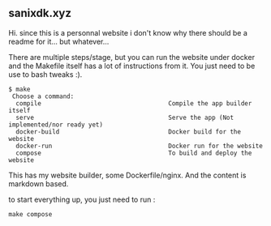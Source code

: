 ## sanixdk.xyz

Hi.
since this is a personnal website i don't know why there should be a readme for it...
but whatever...

There are multiple steps/stage, but you can run the website under docker and the Makefile itself has a lot of instructions from it.
You just need to be use to bash tweaks :).

```console
$ make
 Choose a command:
  compile                                   Compile the app builder itself
  serve                                     Serve the app (Not implemented/nor ready yet)
  docker-build                              Docker build for the website
  docker-run                                Docker run for the website
  compose                                   To build and deploy the website
```

This has my website builder, some Dockerfile/nginx.
And the content is markdown based.

to start everything up, you just need to run :
```console
make compose
```
